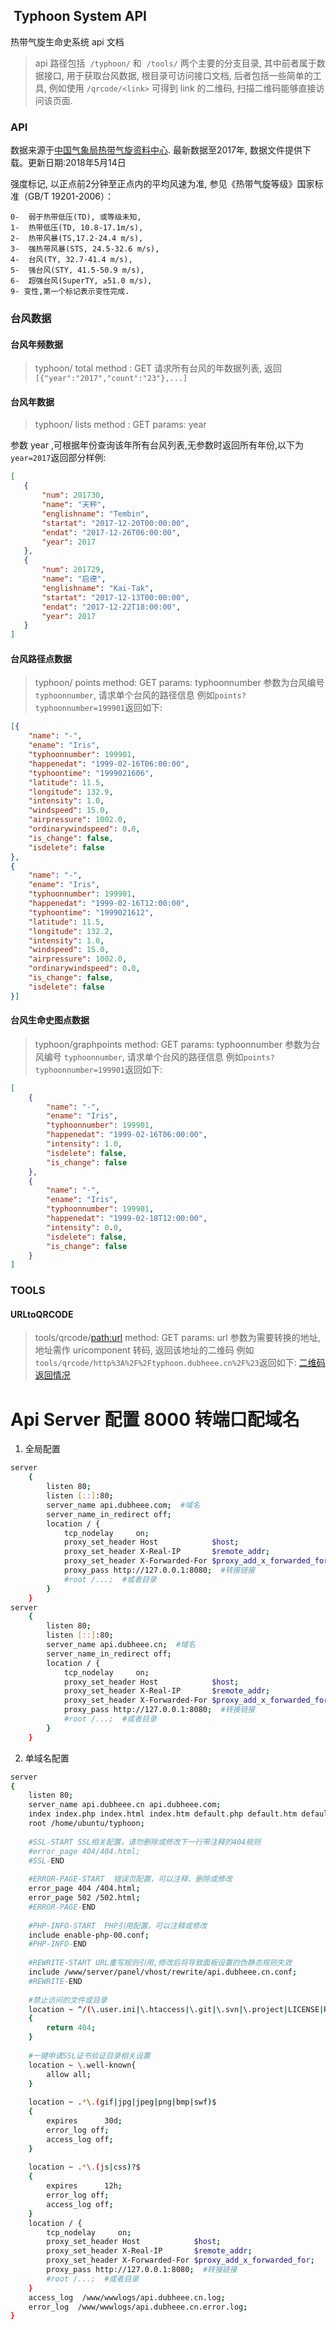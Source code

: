 ##  Typhoon System API
热带气旋生命史系统 api 文档

> api 路径包括  `/typhoon/` 和  `/tools/` 两个主要的分支目录, 其中前者属于数据接口, 用于获取台风数据, 根目录可访问接口文档, 后者包括一些简单的工具, 例如使用 `/qrcode/<link>` 可得到 link 的二维码, 扫描二维码能够直接访问该页面.

### API
数据来源于[中国气象局热带气旋资料中心](http://tcdata.typhoon.org.cn/zjljsjj_sm.html).
最新数据至2017年, 数据文件提供下载。更新日期:2018年5月14日

强度标记, 以正点前2分钟至正点内的平均风速为准, 参见《热带气旋等级》国家标准（GB/T 19201-2006）：

    0-	弱于热带低压(TD), 或等级未知,
    1-	热带低压(TD, 10.8-17.1m/s),
    2-	热带风暴(TS,17.2-24.4 m/s),
    3-	强热带风暴(STS, 24.5-32.6 m/s),
    4-	台风(TY, 32.7-41.4 m/s),
    5-	强台风(STY, 41.5-50.9 m/s),
    6-	超强台风(SuperTY, ≥51.0 m/s),
    9- 变性,第一个标记表示变性完成.

### 台风数据
#### 台风年频数据
> typhoon/ total
> method : GET
 请求所有台风的年数据列表, 返回 `[{"year":"2017","count":"23"},...]`

#### 台风年数据
> typhoon/ lists
> method : GET
> params: year

 参数 year ,可根据年份查询该年所有台风列表,无参数时返回所有年份,以下为`year=2017`返回部分样例:
 ```json
[
    {
        "num": 201730,
        "name": "天秤",
        "englishname": "Tembin",
        "startat": "2017-12-20T00:00:00",
        "endat": "2017-12-26T06:00:00",
        "year": 2017
    },
    {
        "num": 201729,
        "name": "启德",
        "englishname": "Kai-Tak",
        "startat": "2017-12-13T00:00:00",
        "endat": "2017-12-22T18:00:00",
        "year": 2017
    }
]
 ```
#### 台风路径点数据

> typhoon/ points
> method: GET
> params: typhoonnumber
参数为台风编号 `typhoonnumber`, 请求单个台风的路径信息
例如`points?typhoonnumber=199901`返回如下:
```json
[{
    "name": "-",
    "ename": "Iris",
    "typhoonnumber": 199901,
    "happenedat": "1999-02-16T06:00:00",
    "typhoontime": "1999021606",
    "latitude": 11.5,
    "longitude": 132.9,
    "intensity": 1.0,
    "windspeed": 15.0,
    "airpressure": 1002.0,
    "ordinarywindspeed": 0.0,
    "is_change": false,
    "isdelete": false
},
{
    "name": "-",
    "ename": "Iris",
    "typhoonnumber": 199901,
    "happenedat": "1999-02-16T12:00:00",
    "typhoontime": "1999021612",
    "latitude": 11.5,
    "longitude": 132.2,
    "intensity": 1.0,
    "windspeed": 15.0,
    "airpressure": 1002.0,
    "ordinarywindspeed": 0.0,
    "is_change": false,
    "isdelete": false
}]
```
#### 台风生命史图点数据
> typhoon/graphpoints
> method: GET
> params: typhoonnumber
参数为台风编号 `typhoonnumber`, 请求单个台风的路径信息
例如`points?typhoonnumber=199901`返回如下:
```json
[
    {
        "name": "-",
        "ename": "Iris",
        "typhoonnumber": 199901,
        "happenedat": "1999-02-16T06:00:00",
        "intensity": 1.0,
        "isdelete": false,
        "is_change": false
    },
    {
        "name": "-",
        "ename": "Iris",
        "typhoonnumber": 199901,
        "happenedat": "1999-02-18T12:00:00",
        "intensity": 0.0,
        "isdelete": false,
        "is_change": false
    }
]
```
### TOOLS
####  URLtoQRCODE
> tools/qrcode/<path:url>
> method: GET
> params: url
参数为需要转换的地址, 地址需作 uricomponent 转码, 返回该地址的二维码
例如`tools/qrcode/http%3A%2F%2Ftyphoon.dubheee.cn%2F%23`返回如下:
[二维码返回情况](http://api.dubheee.cn/tools/qrcode/http%3A%2F%2Ftyphoon.dubheee.cn%2F%23)




# Api Server 配置 8000 转端口配域名
1. 全局配置
```bash
server
	{
        listen 80; 
        listen [::]:80;
        server_name api.dubheee.com;  #域名
        server_name_in_redirect off;  
        location / {
            tcp_nodelay     on;  
            proxy_set_header Host            $host;  
            proxy_set_header X-Real-IP       $remote_addr;  
            proxy_set_header X-Forwarded-For $proxy_add_x_forwarded_for;  
            proxy_pass http://127.0.0.1:8080;  #转接链接
            #root /...;  #或者目录
        }
    }
server
	{
        listen 80; 
        listen [::]:80;
        server_name api.dubheee.cn;  #域名
        server_name_in_redirect off;
        location / {
            tcp_nodelay     on;  
            proxy_set_header Host            $host;  
            proxy_set_header X-Real-IP       $remote_addr;  
            proxy_set_header X-Forwarded-For $proxy_add_x_forwarded_for;  
            proxy_pass http://127.0.0.1:8080;  #转接链接
            #root /...;  #或者目录
        }
    }
```

2. 单域名配置
```bash
server
{
    listen 80;
    server_name api.dubheee.cn api.dubheee.com;
    index index.php index.html index.htm default.php default.htm default.html;
    root /home/ubuntu/typhoon;
    
    #SSL-START SSL相关配置，请勿删除或修改下一行带注释的404规则
    #error_page 404/404.html;
    #SSL-END
    
    #ERROR-PAGE-START  错误页配置，可以注释、删除或修改
    error_page 404 /404.html;
    error_page 502 /502.html;
    #ERROR-PAGE-END
    
    #PHP-INFO-START  PHP引用配置，可以注释或修改
    include enable-php-00.conf;
    #PHP-INFO-END
    
    #REWRITE-START URL重写规则引用,修改后将导致面板设置的伪静态规则失效
    include /www/server/panel/vhost/rewrite/api.dubheee.cn.conf;
    #REWRITE-END
    
    #禁止访问的文件或目录
    location ~ ^/(\.user.ini|\.htaccess|\.git|\.svn|\.project|LICENSE|README.md)
    {
        return 404;
    }
    
    #一键申请SSL证书验证目录相关设置
    location ~ \.well-known{
        allow all;
    }
    
    location ~ .*\.(gif|jpg|jpeg|png|bmp|swf)$
    {
        expires      30d;
        error_log off;
        access_log off;
    }
    
    location ~ .*\.(js|css)?$
    {
        expires      12h;
        error_log off;
        access_log off; 
    }
    location / {
        tcp_nodelay     on;  
        proxy_set_header Host            $host;  
        proxy_set_header X-Real-IP       $remote_addr;  
        proxy_set_header X-Forwarded-For $proxy_add_x_forwarded_for;  
        proxy_pass http://127.0.0.1:8080;  #转接链接
        #root /...;  #或者目录
    }
    access_log  /www/wwwlogs/api.dubheee.cn.log;
    error_log  /www/wwwlogs/api.dubheee.cn.error.log;
}
```